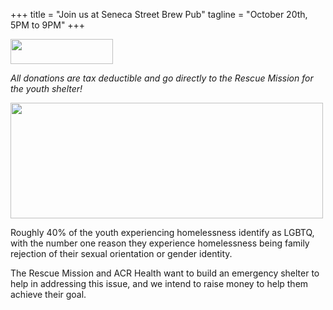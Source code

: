 +++
title = "Join us at Seneca Street Brew Pub"
tagline = "October 20th, 5PM to 9PM"
+++

<a href="https://interland3.donorperfect.net/weblink/WebLink.aspx?name=rmsyr&id=218"><img src="images/button_donate-now.png" style="text-decoration: none;" width=164 height=40/></a>

<i>All donations are tax deductible and go directly to the Rescue Mission for the youth shelter!</i>

<img src="images/Youth Shelter medium.jpg" width=500 height=185/>

Roughly 40% of the youth experiencing homelessness identify as LGBTQ, with the number one reason they experience homelessness being family rejection of their sexual orientation or gender identity.

The Rescue Mission and ACR Health want to build an emergency shelter to help in addressing this issue, and we intend to raise money to help them achieve their goal.
